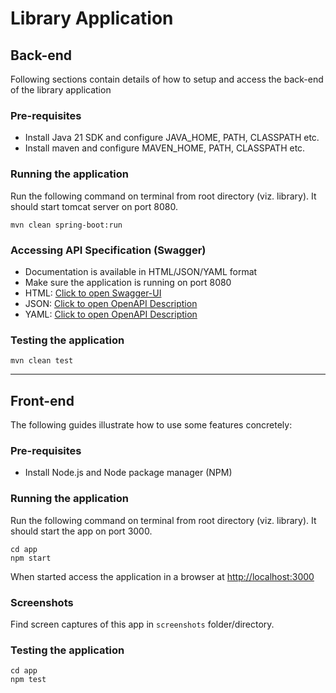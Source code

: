 # Library Application

## Back-end
Following sections contain details of how to setup and access the back-end of the library application

### Pre-requisites
* Install Java 21 SDK and configure JAVA_HOME, PATH, CLASSPATH etc.
* Install maven and configure MAVEN_HOME, PATH, CLASSPATH etc.

### Running the application
Run the following command on terminal from root directory (viz. library). It should start tomcat server on port 8080.
```commandline
mvn clean spring-boot:run
```

### Accessing API Specification (Swagger)
* Documentation is available in HTML/JSON/YAML format
* Make sure the application is running on port 8080
* HTML: [Click to open Swagger-UI](http://localhost:8080/swagger-ui/index.html)
* JSON: [Click to open OpenAPI Description](http://localhost:8080/v3/api-docs)
* YAML: [Click to open OpenAPI Description](http://localhost:8080/v3/api-docs.yaml)

### Testing the application
```commandline
mvn clean test
```
***
## Front-end
The following guides illustrate how to use some features concretely:

### Pre-requisites
* Install Node.js and Node package manager (NPM)

### Running the application
Run the following command on terminal from root directory (viz. library). It should start the app on port 3000.
```commandline
cd app
npm start
```

When started access the application in a browser at [http://localhost:3000](http://localhost:3000)

### Screenshots

Find screen captures of this app in `screenshots` folder/directory. 


### Testing the application
```commandline
cd app
npm test
```
